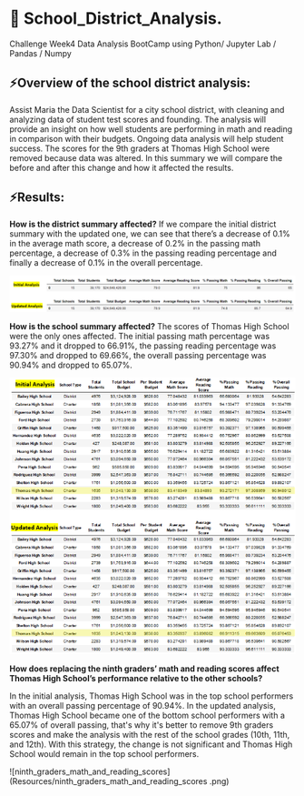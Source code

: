 # 🚀 School_District_Analysis.
Challenge Week4 Data Analysis BootCamp using Python/ Jupyter Lab / Pandas / Numpy
## ⚡Overview of the school district analysis: 
Assist Maria the Data Scientist for a city school district, with cleaning and analyzing data of student test scores and founding. The analysis will provide an insight on how well students are performing in math and reading in comparison with their budgets. Ongoing data analysis will help student success.
The scores for the 9th graders at Thomas High School were removed because data was altered. In this summary we will compare the before and after this change and how it affected the results.
## ⚡Results:
**How is the district summary affected?**
If we compare the initial district summary with the updated one, we can see that there’s a decrease of 0.1% in the average math score, a decrease of 0.2% in the passing math percentage, a decrease of 0.3% in the passing reading percentage and finally a decrease of 0.1% in the overall percentage.

![district_summary](Resources/district_summary.png) 

**How is the school summary affected?**
The scores of Thomas High School were the only ones affected. The initial passing math percentage was 93.27% and it dropped to 66.91%, the passing reading percentage was 97.30% and dropped to 69.66%, the overall passing percentage was 90.94% and dropped to 65.07%. 

![school_summary](Resources/school_summary.png)

**How does replacing the ninth graders’ math and reading scores affect Thomas High School’s performance relative to the other schools?**

In the initial analysis, Thomas High School was in the top school performers with an overall passing percentage of 90.94%. In the updated analysis, Thomas High School became one of the bottom school performers with a 65.07% of overall passing, that's why it's better to remove 9th graders scores and make the analysis with the rest of the school grades (10th, 11th, and 12th). With this strategy, the change is not significant and Thomas High School would remain in the top school performers.

![ninth_graders_math_and_reading_scores](Resources/ninth_graders_math_and_reading_scores .png)
